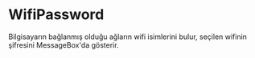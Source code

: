 ﻿# WifiPassword

Bilgisayarın bağlanmış olduğu ağların wifi isimlerini bulur, seçilen wifinin şifresini MessageBox'da gösterir.


